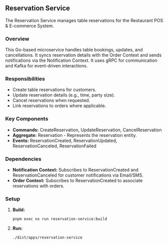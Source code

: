 ## **Reservation Service**

The Reservation Service manages table reservations for the Restaurant POS & E-commerce System.

### **Overview**

This Go-based microservice handles table bookings, updates, and cancellations. It syncs reservation details with the Order Context and sends notifications via the Notification Context. It uses gRPC for communication and Kafka for event-driven interactions.

### **Responsibilities**

- Create table reservations for customers.
- Update reservation details (e.g., time, party size).
- Cancel reservations when requested.
- Link reservations to orders where applicable.

### **Key Components**

- **Commands:** CreateReservation, UpdateReservation, CancelReservation
- **Aggregate:** Reservation - Represents the reservation entity.
- **Events:** ReservationCreated, ReservationUpdated, ReservationCanceled, ReservationFailed

### **Dependencies**

- **Notification Context:** Subscribes to ReservationCreated and ReservationCanceled for customer notifications via Email/SMS.
- **Order Context:** Subscribes to ReservationCreated to associate reservations with orders.

### **Setup**

1. **Build:**
   ```
   pnpm exec nx run reservation-service:build
   ```
2. **Run:**
   ```
   ./dist/apps/reservation-service
   ```

